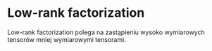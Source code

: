 # Low-rank factorization
Low-rank factorization polega na zastąpieniu wysoko wymiarowych tensorów mniej wymiarowymi tensorami.

